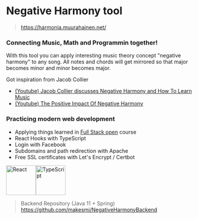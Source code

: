 # Negative Harmony tool
> https://harmonia.muurahainen.net/
### Connecting Music, Math and Programmin together!

With this tool you can apply interesting music theory concept "negative harmony" to any song. All notes and chords will get mirrored so that major becomes minor and minor becomes major. 

Got inspiration from Jacob Collier
- [(Youtube) Jacob Collier discusses Negative Harmony and How To Learn Music](https://www.youtube.com/watch?v=e2nUoq3AqjA&t=83s)
- [(Youtube) The Positive Impact Of Negative Harmony](https://www.youtube.com/watch?v=SF8CdxcdJgw)

### Practicing modern web development
- Applying things learned in [Full Stack open](https://fullstackopen.com/) course
- React Hooks with TypeScript
- Login with Facebook
- Subdomains and path redirection with Apache
- Free SSL certificates with Let's Encrypt / Certbot

<img width="80" alt="React" src="https://www.taniarascia.com/static/d695fe69198cc4558284e9aec1a4892c/4148e/react.png"><img width="80" alt="TypeScript" src="https://gitconnected.com/public/images/tutorials/svg/typescript.svg">

> Backend Repository (Java 11 + Spring) https://github.com/makesmi/NegativeHarmonyBackend
